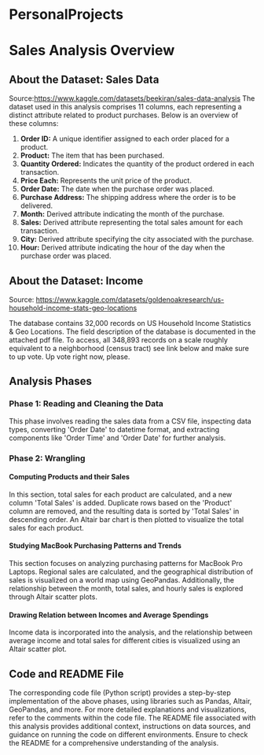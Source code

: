 # PersonalProjects

# Sales Analysis Overview

## About the Dataset: Sales Data

Source:https://www.kaggle.com/datasets/beekiran/sales-data-analysis
The dataset used in this analysis comprises 11 columns, each representing a distinct attribute related to product purchases. Below is an overview of these columns:

1. **Order ID:** A unique identifier assigned to each order placed for a product.
2. **Product:** The item that has been purchased.
3. **Quantity Ordered:** Indicates the quantity of the product ordered in each transaction.
4. **Price Each:** Represents the unit price of the product.
5. **Order Date:** The date when the purchase order was placed.
6. **Purchase Address:** The shipping address where the order is to be delivered.
7. **Month:** Derived attribute indicating the month of the purchase.
8. **Sales:** Derived attribute representing the total sales amount for each transaction.
9. **City:** Derived attribute specifying the city associated with the purchase.
10. **Hour:** Derived attribute indicating the hour of the day when the purchase order was placed.

## About the Dataset: Income
Source: https://www.kaggle.com/datasets/goldenoakresearch/us-household-income-stats-geo-locations

The database contains 32,000 records on US Household Income Statistics & Geo Locations. The field description of the database is documented in the attached pdf file. To access, all 348,893 records on a scale roughly equivalent to a neighborhood (census tract) see link below and make sure to up vote. Up vote right now, please.

## Analysis Phases

### Phase 1: Reading and Cleaning the Data

This phase involves reading the sales data from a CSV file, inspecting data types, converting 'Order Date' to datetime format, and extracting components like 'Order Time' and 'Order Date' for further analysis.

### Phase 2: Wrangling

#### Computing Products and their Sales

In this section, total sales for each product are calculated, and a new column 'Total Sales' is added. Duplicate rows based on the 'Product' column are removed, and the resulting data is sorted by 'Total Sales' in descending order. An Altair bar chart is then plotted to visualize the total sales for each product.

#### Studying MacBook Purchasing Patterns and Trends

This section focuses on analyzing purchasing patterns for MacBook Pro Laptops. Regional sales are calculated, and the geographical distribution of sales is visualized on a world map using GeoPandas. Additionally, the relationship between the month, total sales, and hourly sales is explored through Altair scatter plots.

#### Drawing Relation between Incomes and Average Spendings

Income data is incorporated into the analysis, and the relationship between average income and total sales for different cities is visualized using an Altair scatter plot.

## Code and README File

The corresponding code file (Python script) provides a step-by-step implementation of the above phases, using libraries such as Pandas, Altair, GeoPandas, and more. For more detailed explanations and visualizations, refer to the comments within the code file. The README file associated with this analysis provides additional context, instructions on data sources, and guidance on running the code on different environments. Ensure to check the README for a comprehensive understanding of the analysis.

